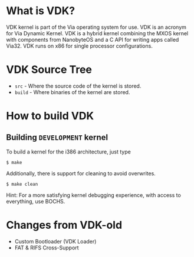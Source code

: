 What is VDK?
===========

VDK kernel is part of the Via operating system for use. VDK is an acronym for Via Dynamic Kernel.
VDK is a hybrid kernel combining the MXOS kernel with components from NanobyteOS and a C API for writing apps called Via32.
VDK runs on x86 for single processor configurations.

VDK Source Tree
===============
  * `src` - Where the source code of the kernel is stored.
  * `build` - Where binaries of the kernel are stored.

How to build VDK
================

Building `DEVELOPMENT` kernel
-----------------------------

To build a kernel for the i386 architecture, just type

    $ make

Additionally, there is support for cleaning to avoid overwrites.

    $ make clean

Hint:
For a more satisfying kernel debugging experience, with access to everything, use BOCHS.

Changes from VDK-old
===============
- Custom Bootloader (VDK Loader)
- FAT & RIFS Cross-Support
